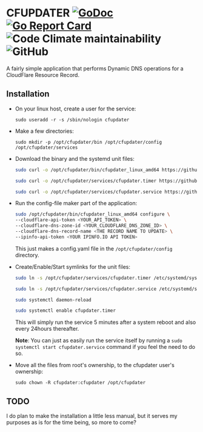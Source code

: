 # CFUPDATER [![GoDoc](https://godoc.org/github.com/j4ng5y/cfupdater?status.svg)](https://godoc.org/github.com/j4ng5y/cfupdater) [![Go Report Card](https://goreportcard.com/badge/github.com/j4ng5y/cfupdater)](https://goreportcard.com/report/github.com/j4ng5y/cfupdater) ![Code Climate maintainability](https://img.shields.io/codeclimate/maintainability-percentage/j4ng5y/cfupdater) ![GitHub](https://img.shields.io/github/license/j4ng5y/cfupdater)

A fairly simple application that performs Dynamic DNS operations for a CloudFlare Resource Record.

## Installation

* On your linux host, create a user for the service:

    `sudo useradd -r -s /sbin/nologin cfupdater`

* Make a few directories:

    `sudo mkdir -p /opt/cfupdater/bin /opt/cfupdater/config /opt/cfupdater/services`

* Download the binary and the systemd unit files:

    ```bash
    sudo curl -o /opt/cfupdater/bin/cfupdater_linux_amd64 https://github.com/j4ng5y/cfupdater/releases/download/v0.2.2/cfupdater_linux_amd64

    sudo curl -o /opt/cfupdater/services/cfupdater.timer https://github.com/j4ng5y/cfupdater/releases/download/v0.2.2/cfupdater.timer

    sudo curl -o /opt/cfupdater/services/cfupdater.service https://github.com/j4ng5y/cfupdater/releases/download/v0.2.2/cfupdater.service
    ```

* Run the config-file maker part of the application:

    ```bash
    sudo /opt/cfupdater/bin/cfupdater_linux_amd64 configure \
    --cloudflare-api-token <YOUR_API_TOKEN> \
    --cloudflare-dns-zone-id <YOUR_CLOUDFLARE_DNS_ZONE_ID> \
    --cloudflare-dns-record-name <THE RECORD NAME TO UPDATE> \
    --ipinfo-api-token <YOUR IPINFO.IO API TOKEN>
    ```

    This just makes a config.yaml file in the `/opt/cfupdater/config` directory.

* Create/Enable/Start symlinks for the unit files:

    ```bash
    sudo ln -s /opt/cfupdater/services/cfupdater.timer /etc/systemd/system/cfupdater.timer
    
    sudo ln -s /opt/cfupdater/services/cfupdater.service /etc/systemd/system/cfupdater.service

    sudo systemctl daemon-reload

    sudo systemctl enable cfupdater.timer
    ```

    This will simply run the service 5 minutes after a system reboot and also every 24hours thereafter.

    __Note__: You can just as easily run the service itself by running a `sudo systemctl start cfupdater.service` command if you feel the need to do so.

* Move all the files from root's ownership, to the cfupdater user's ownership:

    `sudo chown -R cfupdater:cfupdater /opt/cfupdater`

## TODO

I do plan to make the installation a little less manual, but it serves my purposes as is for the time being, so more to come?